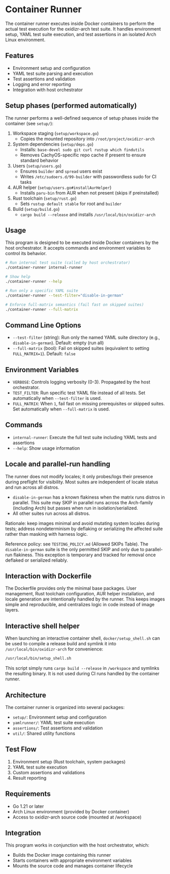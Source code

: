 # Container Runner

The container runner executes inside Docker containers to perform the actual test execution for the oxidizr-arch test suite. It handles environment setup, YAML test suite execution, and test assertions in an isolated Arch Linux environment.

## Features

- Environment setup and configuration
- YAML test suite parsing and execution
- Test assertions and validation
- Logging and error reporting
- Integration with host orchestrator

## Setup phases (performed automatically)

The runner performs a well-defined sequence of setup phases inside the container (see `setup/`):

1. Workspace staging (`setup/workspace.go`)
   - Copies the mounted repository into `/root/project/oxidizr-arch`
2. System dependencies (`setup/deps.go`)
   - Installs: `base-devel sudo git curl rustup which findutils`
   - Removes CachyOS-specific repo cache if present to ensure standard behavior
3. Users (`setup/users.go`)
   - Ensures `builder` and `spread` users exist
   - Writes `/etc/sudoers.d/99-builder` with passwordless sudo for CI tasks
4. AUR helper (`setup/users.go#installAurHelper`)
   - Installs `paru-bin` from AUR when not present (skips if preinstalled)
5. Rust toolchain (`setup/rust.go`)
   - Sets `rustup default stable` for root and `builder`
6. Build (`setup/build.go`)
   - `cargo build --release` and installs `/usr/local/bin/oxidizr-arch`

## Usage

This program is designed to be executed inside Docker containers by the host orchestrator. It accepts commands and environment variables to control its behavior.

```bash
# Run internal test suite (called by host orchestrator)
./container-runner internal-runner

# Show help
./container-runner --help

# Run only a specific YAML suite
./container-runner --test-filter="disable-in-german"

# Enforce full-matrix semantics (fail fast on skipped suites)
./container-runner --full-matrix
```

## Command Line Options

- `--test-filter` (string): Run only the named YAML suite directory (e.g., `disable-in-german`). Default: empty (run all)
- `--full-matrix` (bool): Fail on skipped suites (equivalent to setting `FULL_MATRIX=1`). Default: `false`

## Environment Variables

- `VERBOSE`: Controls logging verbosity (0-3). Propagated by the host orchestrator.
- `TEST_FILTER`: Run specific test YAML file instead of all tests. Set automatically when `--test-filter` is used.
- `FULL_MATRIX`: When `1`, fail fast on missing prerequisites or skipped suites. Set automatically when `--full-matrix` is used.

## Commands

- `internal-runner`: Execute the full test suite including YAML tests and assertions
- `--help`: Show usage information

## Locale and parallel-run handling

The runner does not modify locales; it only probes/logs their presence during preflight for visibility. Most suites are independent of locale status and run across all distros.

- `disable-in-german` has a known flakiness when the matrix runs distros in parallel. This suite may SKIP in parallel runs across the Arch-family (including Arch) but passes when run in isolation/serialized.
- All other suites run across all distros.

Rationale: keep images minimal and avoid mutating system locales during tests; address nondeterminism by deflaking or serializing the affected suite rather than masking with harness logic.

Reference policy: see `TESTING_POLICY.md` (Allowed SKIPs Table). The `disable-in-german` suite is the only permitted SKIP and only due to parallel-run flakiness. This exception is temporary and tracked for removal once deflaked or serialized reliably.

## Interaction with Dockerfile

The Dockerfile provides only the minimal base packages. User management, Rust toolchain configuration, AUR helper installation, and locale generation are intentionally handled by the runner. This keeps images simple and reproducible, and centralizes logic in code instead of image layers.

## Interactive shell helper

When launching an interactive container shell, `docker/setup_shell.sh` can be used to compile a release build and symlink it into `/usr/local/bin/oxidizr-arch` for convenience:

```bash
/usr/local/bin/setup_shell.sh
```

This script simply runs `cargo build --release` in `/workspace` and symlinks the resulting binary. It is not used during CI runs handled by the container runner.

## Architecture

The container runner is organized into several packages:

- `setup/`: Environment setup and configuration
- `yamlrunner/`: YAML test suite execution
- `assertions/`: Test assertions and validation
- `util/`: Shared utility functions

## Test Flow

1. Environment setup (Rust toolchain, system packages)
2. YAML test suite execution
3. Custom assertions and validations
4. Result reporting

## Requirements

- Go 1.21 or later
- Arch Linux environment (provided by Docker container)
- Access to oxidizr-arch source code (mounted at /workspace)

## Integration

This program works in conjunction with the host orchestrator, which:
- Builds the Docker image containing this runner
- Starts containers with appropriate environment variables
- Mounts the source code and manages container lifecycle
